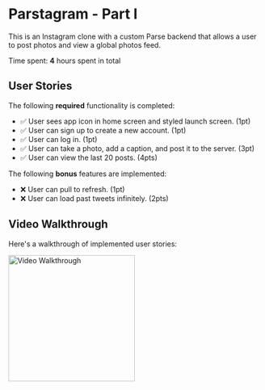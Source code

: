 # Parstagram - Part I

This is an Instagram clone with a custom Parse backend that allows a user to post photos and view a global photos feed.

Time spent: **4** hours spent in total

## User Stories

The following **required** functionality is completed:

- ✅ User sees app icon in home screen and styled launch screen. (1pt)
- ✅ User can sign up to create a new account. (1pt)
- ✅ User can log in. (1pt)
- ✅ User can take a photo, add a caption, and post it to the server. (3pt)
- ✅ User can view the last 20 posts. (4pts)

The following **bonus** features are implemented:

- ❌ User can pull to refresh. (1pt)
- ❌ User can load past tweets infinitely. (2pts)

## Video Walkthrough

Here's a walkthrough of implemented user stories:


<img src='./images/parstagam-1.gif' title='Video Walkthrough' width='250' alt='Video Walkthrough' />
